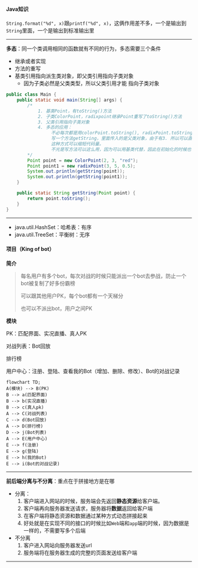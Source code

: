 

#### Java知识

`String.format("%d", x)`跟`printf("%d", x)`，这俩作用差不多，一个是输出到`String`里面，一个是输出到标准输出里

----

**多态**：同一个类调用相同的函数就有不同的行为，多态需要三个条件

- 继承或者实现
- 方法的重写
- 基类引用指向派生类对象，即父类引用指向子类对象
  - 因为子类必然是父类类型，所以父类引用才能 指向子类对象

```java
public class Main {
    public static void main(String[] args) {
      	/*
      		1. 基类Point，有toString()方法
      		2. 子类ColorPoint，radixpoint继承Point重写了toString()方法
      		3. 父类引用指向子类对象
      		4. 多态的应用：
      			 不必每次都是用colorPoint.toString(), radixPoint.toString()
      			 写一个方法getString，里面传入的是父类对象，由于有3. 所以可以直接传入子类对象也能获取结果
      			 这种方式可以缩短代码量。
      			 不光是写方法可以这么用，因为可以用基类代替，因此在初始化的时候也很方便
      	*/
        Point point = new ColorPoint(2, 3, "red");
        Point point1 = new radixPoint(3, 5, 0.5);
        System.out.println(getString(point));
        System.out.println(getString(point1));
    }

    public static String getString(Point point) {
        return point.toString();
    }
}
```

----

- java.util.HashSet<K>：哈希表：有序
- java.util.TreeSet<K>：平衡树：无序



#### 项目（King of bot）

**简介**

> 每名用户有多个bot，每次对战的时候只能派出一个bot去参战，防止一个bot被复制了好多份霸榜
>
> 可以跟其他用户PK，每个bot都有一个天梯分
>
> 也可以不派出bot，用户之间PK

**模块**

PK：匹配界面、实况直播、真人PK

对战列表：Bot回放

排行榜

用户中心：注册、登陆、查看我的Bot（增加、删除、修改）、Bot的对战记录

```mermaid
flowchart TD;
A(模块) --> B(PK)
B --> a(匹配界面)
B --> b(实况直播)
B --> c(真人pk)
A --> C(对战列表)
C --> d(Bot回放)
A --> D(排行榜)
D --> j(Bot列表)
A --> E(用户中心)
E --> f(注册)
E --> g(登陆)
E --> h(我的Bot)
E --> i(Bot的对战记录)

```

---

**前后端分离与不分离**：重点在于拼接地方是在哪

- 分离：
  1. 客户端进入网站的时候，服务端会先返回**静态资源**给客户端。
  2. 客户端再向服务器发送请求，服务器将**数据**返回给客户端
  3. 在客户端将静态资源和数据通过某种方式动态拼接起来
  4. 好处就是在实现不同的接口的时候比如`Web`端和`app`端的时候，因为数据是一样的，不需要写多个后端
- 不分离
  1. 客户进入网站向服务器发送url
  2. 服务端将在服务器生成的完整的页面发送给客户端

----


